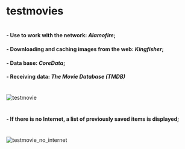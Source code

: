 # testmovies

#
####  - Use to work with the network: *Alamofire*;
####  - Downloading and caching images from the web: *Kingfisher*;
####  - Data base: *CoreData*;
####  - Receiving data: *The Movie Database (TMDB)*

#

![testmovie](https://github.com/StanislavSeryogin/testmovies/assets/64367475/cdce7ffc-31eb-44a0-94ef-89617ea6c7b1)

#
####  - If there is no Internet, a list of previously saved items is displayed;
#

![testmovie_no_internet](https://github.com/StanislavSeryogin/testmovies/assets/64367475/ccd8b2c5-23fe-4879-882a-a772b652e3f0)

